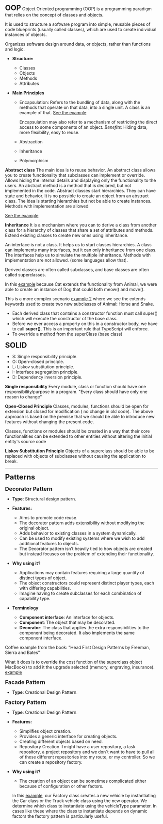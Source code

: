 **<font size="5">OOP</font>**
Object Oriented programming (OOP) is a programming paradigm that relies on the concept of classes and objects.

It is used to structure a software program into simple, reusable pieces of code blueprints (usually called classes), which are used to create individual instances of objects.

Organizes software design around data, or objects, rather than functions and logic.

 - **Structure:**
    - Classes
    - Objects
    - Methods
    - Attributes

 - **Main Principles** 
    - Encapsulation: Refers to the bundling of data, along with the methods that operate on that data, into a single unit. A class is an example of that. [See the example](./OOP/Principles/Encapsulation/Encapsulation.ts)

      Encapsulation may also refer to a mechanism of restricting the direct access to some components of an object. 
      *Benefits:* Hiding data, more flexibility, easy to reuse.

    - Abstraction
    - Inheritance
    - Polymorphism

**Abstract class**
 The main idea is to reuse behavior.
 An abstract class allows you to create functionality that subclasses can implement or override.
 Allows hiding the internal details and displaying only the functionality to the users.
 An abstract method is a method that is declared, but not implemented in the code.
 Abstract classes start hierarchies.
 They can have state and behavior.
 It is no possible to create an object from an abstract class.
 The idea is starting hierarchies but not be able to create instances.
 Methods with implementation are allowed

  [See the example](./OOP/Abstract%20class/abstract.ts)

 **Inheritance**
It is a mechanism where you can to derive a class from another class for a hierarchy of classes that share a set of attributes and methods.
Extend existing classes to create new ones using inheritance.

An interface is not a class.
It helps us to start classes hierarchies.
A class can implements many interfaces, but it can only inheritance from one class.
The interfaces help us to simulate the multiple inheritance.
Methods with implementation are not allowed. (some languages allow that).

Derived classes are often called subclasses, and base classes are often called superclasses.

In this [example](./OOP/Principles/Inheritance/inheritance.ts) because Cat extends the functionality from Animal, we were able to create an instance of Dog that could both meow() and move().

This is a more complex scenario [example 2](./OOP/Principles/Inheritance/inheritanceTwo.ts) where we see the extends keywords used to create two new subclasses of Animal: Horse and Snake.
 - Each derived class that contains a constructor function must call super() which will execute the constructor of the base class.
 - Before we ever access a property on this in a constructor body, we have to call **super()**. This is an important rule that TypeScript will enforce.
 - To override a method from the superClass (base class)

**<font size="5">SOLID</font>**
* S: Single responsibility principle.
* O: Open–closed principle.
* L: Liskov substitution principle.
* I: Interface segregation principle.
* D: Dependency inversion principle.

**Single responsibility**
Every module, class or function should have one responsibility/purpose in a program. "Every class should have only one reason to change"


**Open-Closed Principle**
Classes, modules, functions should be open for extension but closed for modification ( no change in old code). The above approach is based on the premise that we should be able to introduce new features without changing the present code.  

Classes, functions or modules should be created in a way that their core functionalities can be extended to other entities without altering the initial entity's source code

**Liskov Substitution Principle**
Objects of a superclass should be able to be replaced with objects of subclasses without causing the application to break.

<hr/>

**<font size="5">Patterns</font>**

**<font size="4">Decorator Pattern</font>**
* **Type**: Structural design pattern.

* **Features:**
    - Aims to promote code reuse.
    - The decorator pattern adds extensibility without modifying the original object.
    - Adds behavior to existing classes in a system dynamically.
    - Can be used to modify existing systems where we wish to add additional features to objects.
    - The Decorator pattern isn’t heavily tied to how objects are created but instead focuses on the problem of extending their functionality.
* **Why using it?**
    - Applications may contain features requiring a large quantity of distinct types of object.
    - The object constructors could represent distinct player types, each with differing capabilities.
    - Imagine having to create subclasses for each combination of capability type.
* **Terminology**
    - **Component interface**: An interface for objects.
    - **Component**: The object that may be decorated.
    - **Decorator**: The class that applies the extra responsibilities to the component being decorated. It also implements the same component interface.

Coffee example from the book: "Head First Design Patterns by Freeman, Sierra and Bates"


What it does is to override the cost function of the superclass object MacBook() to add it the upgrade selected (memory, engraving, insurance).
[example](./Patterns/Decorator/Structural/Decorator/exampleOne.js)


**<font size="4">Facade Pattern</font>**
* **Type**: Creational Design Pattern.

**<font size="4">Factory Pattern</font>**
* **Type**: Creational Design Pattern.

* **Features:**
    - Simplifies object creation.
    - Provides a generic interface for creating objects.
    - Creating different objects based on need.
    - Repository Creation. I might have a user repository, a task repository, a project repository and we don´t want to have to pull all of those different repositories into my route, or my controller. So we can create a repository factory.
    

* **Why using it?**
    - The creation of an object can be sometimes complicated either because of configuration or other factors.

    In this [example](./Patterns/Design/Factory/exampleOneVehicle.js), our Factory class creates a new vehicle by instantiating the Car class or the Truck vehicle class using the new operator. We determine which class to instantiate using the vehicleType parameter. In cases like these where the class to instantiate depends on dynamic factors the factory pattern is particularly useful.